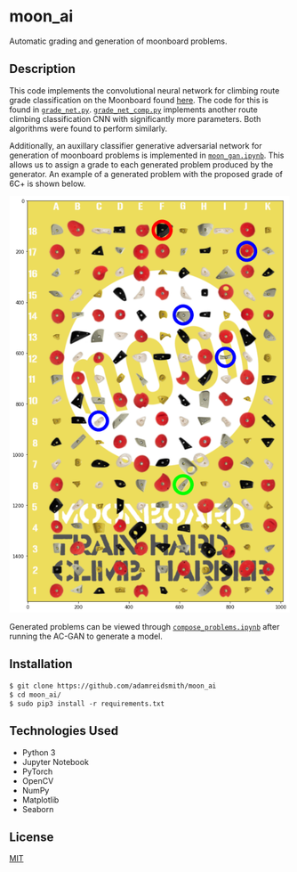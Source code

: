 # moon_ai
Automatic grading and generation of moonboard problems.

## Description
This code implements the convolutional neural network for climbing route grade classification on the Moonboard found [here](http://cs229.stanford.edu/proj2017/final-reports/5232206.pdf).  The code for this is found in [`grade_net.py`](/grade_net.py).  [`grade_net_comp.py`](/grade_net_comp.py) implements another route climbing classification CNN with significantly more parameters.  Both algorithms were found to perform similarly.

Additionally, an auxillary classifier generative adversarial network for generation of moonboard problems is implemented in [`moon_gan.ipynb`](/moon_gan.ipynb).  This allows us to assign a grade to each generated problem produced by the generator.  An example of a generated problem with the proposed grade of 6C+ is shown below.

![Generated 6C+](/assets/generated_6C+.png)

Generated problems can be viewed through [`compose_problems.ipynb`](compose_problems.ipynb) after running the AC-GAN to generate a model.

## Installation
    $ git clone https://github.com/adamreidsmith/moon_ai
    $ cd moon_ai/
    $ sudo pip3 install -r requirements.txt
    
## Technologies Used
* Python 3
* Jupyter Notebook
* PyTorch
* OpenCV
* NumPy
* Matplotlib
* Seaborn

## License
[MIT](/LICENSE)